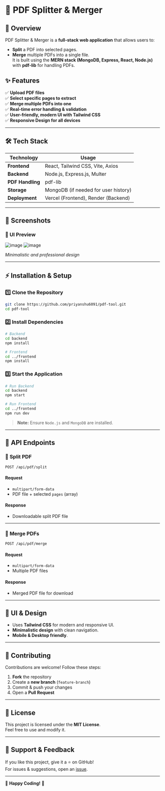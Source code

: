 
# 📄 PDF Splitter & Merger


## 🚀 Overview
PDF Splitter & Merger is a **full-stack web application** that allows users to:
- **Split** a PDF into selected pages.
- **Merge** multiple PDFs into a single file.  
It is built using the **MERN stack (MongoDB, Express, React, Node.js)** with **pdf-lib** for handling PDFs.

## ✨ Features
✅ **Upload PDF files**  
✅ **Select specific pages to extract**  
✅ **Merge multiple PDFs into one**  
✅ **Real-time error handling & validation**  
✅ **User-friendly, modern UI with Tailwind CSS**  
✅ **Responsive Design for all devices**  

---

## 🛠️ Tech Stack
| **Technology**  | **Usage**          |
|-----------------|--------------------|
| **Frontend**    | React, Tailwind CSS, Vite, Axios |
| **Backend**     | Node.js, Express.js, Multer |
| **PDF Handling**| pdf-lib |
| **Storage**     | MongoDB (if needed for user history) |
| **Deployment**  | Vercel (Frontend), Render (Backend) |

---

## 📸 Screenshots
### 🎨 UI Preview
![image](https://github.com/user-attachments/assets/d9b04d07-eeb4-40c8-9677-ab99456d0b34)
![image](https://github.com/user-attachments/assets/a3aeb481-b704-49a4-a559-48da5fa23e4b)


*Minimalistic and professional design*

---

## ⚡ Installation & Setup
### 1️⃣ Clone the Repository  
```bash
git clone https://github.com/priyanshu6091/pdf-tool.git
cd pdf-tool
```

### 2️⃣ Install Dependencies  
```bash
# Backend
cd backend
npm install

# Frontend
cd ../frontend
npm install
```

### 3️⃣ Start the Application  
```bash
# Run Backend
cd backend
npm start

# Run Frontend
cd ../frontend
npm run dev
```
> **Note:** Ensure `Node.js` and `MongoDB` are installed.

---

## 📡 API Endpoints

### 🔹 **Split PDF**
```http
POST /api/pdf/split
```
#### **Request**
- `multipart/form-data`
- PDF file + selected `pages` (array)

#### **Response**
- Downloadable split PDF file

---

### 🔹 **Merge PDFs**
```http
POST /api/pdf/merge
```
#### **Request**
- `multipart/form-data`
- Multiple PDF files

#### **Response**
- Merged PDF file for download

---

## 🎨 UI & Design
- Uses **Tailwind CSS** for modern and responsive UI.
- **Minimalistic design** with clean navigation.
- **Mobile & Desktop friendly**.

---

## 🤝 Contributing
Contributions are welcome! Follow these steps:  
1. **Fork** the repository  
2. Create a **new branch** (`feature-branch`)  
3. Commit & push your changes  
4. Open a **Pull Request**  

---

## 📜 License
This project is licensed under the **MIT License**.  
Feel free to use and modify it.

---

## 🌟 Support & Feedback
If you like this project, give it a ⭐ on GitHub!  
For issues & suggestions, open an [issue](https://github.com/priyanshu6091/pdf-tool/issues).

---
🚀 **Happy Coding!** 💙
